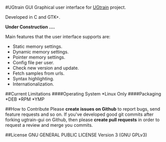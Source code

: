 #UGtrain GUI
Graphical user interface for [UGtrain](https://github.com/ugtrain/ugtrain) project.

Developed in C and GTK+.

**Under Construction ....**

Main features that the user interface supports are:
* Static memory settings.
* Dynamic memory settings.
* Pointer memory settings.
* Config file per user.
* Check new version and update.
* Fetch samples from urls.
* Syntax highlighting.
* Internationalization.

##Current Limitations
####Operating System
*Linux Only
####Packaging
*DEB
*RPM
*YMP

##How to Contribute
Please **create issues on Github** to report bugs, send feature requests and so on.
If you've developed good git commits after forking ugtrain-gui on Github,
then please **create pull requests** in order to request a review and merge you commits.

##License
GNU GENERAL PUBLIC LICENSE Version 3 (GNU GPLv3)